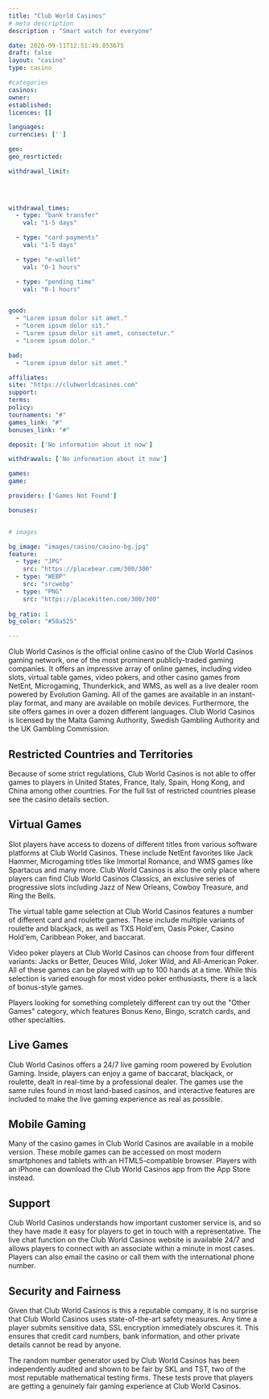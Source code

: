 ```yaml
---
title: "Club World Casinos"
# meta description
description : "Smart watch for everyone"

date: 2020-09-11T12:51:49.853675
draft: false
layout: "casino" 
type: casino

#categories
casinos: 
owner: 
established: 
licences: []

languages: 
currencies: ['']

geo: 
geo_resrticted: 

withdrawal_limit:

  
  

withdrawal_times:
  - type: "bank transfer"
    val: "1-5 days"

  - type: "card payments"
    val: "1-5 days"

  - type: "e-wallet"
    val: "0-1 hours"

  - type: "pending time"
    val: "0-1 hours"


good:
  - "Lorem ipsum dolor sit amet."
  - "Lorem ipsum dolor sit."
  - "Lorem ipsum dolor sit amet, consectetur."
  - "Lorem ipsum dolor."

bad:
  - "Lorem ipsum dolor sit amet."

affiliates: 
site: "https://clubworldcasinos.com"
support: 
terms:
policy:
tournaments: "#"
games_link: "#"
bonuses_link: "#"

deposit: ['No information about it now']

withdrawals: ['No information about it now']

games: 
game:

providers: ['Games Not Found']

bonuses:


# images

bg_image: "images/casino/casino-bg.jpg"  
feature:
  - type: "JPG" 
    src: "https://placebear.com/300/300"
  - type: "WEBP"
    src: "srcwebp"
  - type: "PNG"
    src: "https://placekitten.com/300/300"  
 
bg_ratio: 1 
bg_color: "#58a525"  

---
```


Club World Casinos is the official online casino of the Club World Casinos gaming network, one of the most prominent publicly-traded gaming companies. It offers an impressive array of online games, including video slots, virtual table games, video pokers, and other casino games from NetEnt, Microgaming, Thunderkick, and WMS, as well as a live dealer room powered by Evolution Gaming. All of the games are available in an instant-play format, and many are available on mobile devices. Furthermore, the site offers games in over a dozen different languages. Club World Casinos is licensed by the Malta Gaming Authority, Swedish Gambling Authority and the UK Gambling Commission.

## Restricted Countries and Territories
Because of some strict regulations, Club World Casinos is not able to offer games to players in United States, France, Italy, Spain, Hong Kong, and China among other countries. For the full list of restricted countries please see the casino details section.

## Virtual Games
Slot players have access to dozens of different titles from various software platforms at Club World Casinos. These include NetEnt favorites like Jack Hammer, Microgaming titles like Immortal Romance, and WMS games like Spartacus and many more. Club World Casinos is also the only place where players can find Club World Casinos Classics, an exclusive series of progressive slots including Jazz of New Orleans, Cowboy Treasure, and Ring the Bells.

The virtual table game selection at Club World Casinos features a number of different card and roulette games. These include multiple variants of roulette and blackjack, as well as TXS Hold'em, Oasis Poker, Casino Hold'em, Caribbean Poker, and baccarat.

Video poker players at Club World Casinos can choose from four different variants: Jacks or Better, Deuces Wild, Joker Wild, and All-American Poker. All of these games can be played with up to 100 hands at a time. While this selection is varied enough for most video poker enthusiasts, there is a lack of bonus-style games.

Players looking for something completely different can try out the "Other Games" category, which features Bonus Keno, Bingo, scratch cards, and other specialties.

## Live Games
Club World Casinos offers a 24/7 live gaming room powered by Evolution Gaming. Inside, players can enjoy a game of baccarat, blackjack, or roulette, dealt in real-time by a professional dealer. The games use the same rules found in most land-based casinos, and interactive features are included to make the live gaming experience as real as possible.

## Mobile Gaming
Many of the casino games in Club World Casinos are available in a mobile version. These mobile games can be accessed on most modern smartphones and tablets with an HTML5-compatible browser. Players with an iPhone can download the Club World Casinos app from the App Store instead.

## Support
Club World Casinos understands how important customer service is, and so they have made it easy for players to get in touch with a representative. The live chat function on the Club World Casinos website is available 24/7 and allows players to connect with an associate within a minute in most cases. Players can also email the casino or call them with the international phone number.

## Security and Fairness
Given that Club World Casinos is this a reputable company, it is no surprise that Club World Casinos uses state-of-the-art safety measures. Any time a player submits sensitive data, SSL encryption immediately obscures it. This ensures that credit card numbers, bank information, and other private details cannot be read by anyone.

The random number generator used by Club World Casinos has been independently audited and shown to be fair by SKL and TST, two of the most reputable mathematical testing firms. These tests prove that players are getting a genuinely fair gaming experience at Club World Casinos.